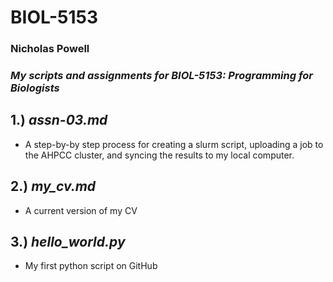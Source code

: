 # BIOL-5153
### Nicholas Powell

### *My scripts and assignments for BIOL-5153: Programming for Biologists*


## 1.) ***assn-03.md***  
- A step-by-by step process for creating a slurm script, uploading a job to the AHPCC cluster,
  and syncing the results to my local computer. 




## 2.) ***my_cv.md***
- A current version of my CV

## 3.) ***hello_world.py***
- My first python script on GitHub
